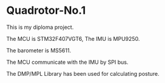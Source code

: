 # Quadrotor-No.1

This is my diploma project. 

The MCU is STM32F407VGT6, The IMU is MPU9250. 

The barometer is MS5611. 

The MCU communicate with the IMU by SPI bus.  

The DMP/MPL Library has been used for calculating posture.
